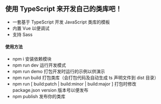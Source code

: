 ## 使用 TypeScript 来开发自己的类库吧！

+ 一套基于 TypeScript 开发 JavaScript 类库的模板
+ 内置 Vue 以便调试
+ 支持 Sass

#### 使用方法

+ npm i 安装依赖模块
+ npm run dev 运行开发模式
+ npm run demo 打包开发时运行的示例以供演示
+ npm run build 打包类库（会打包代码及自动生成 ts 声明文件到 dist 目录）
+ npm run [ build:patch | build:minor | build:major ] 打包时修改 package.json version 版本号以便发布
+ npm publish 发布你的类库